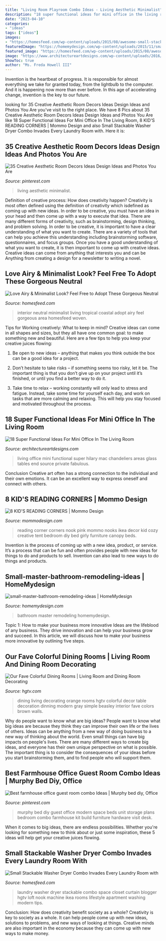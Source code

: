 ```yaml
---
title: "Living Room Playroom Combo Ideas - Living Aesthetic Minimalist"
description: "18 super functional ideas for mini office in the living room"
date: "2023-04-10"
categories:
- "ideas"
tags: ["ideas"]
images:
- "https://homesfeed.com/wp-content/uploads/2015/08/awesome-small-stackable-washer-dryer-combo-design-on-small-white-wall-with-black-bold-linen-curtain-design-aside-potted-plant.jpeg"
featuredImage: "https://homemydesign.com/wp-content/uploads/2015/11/small-master-bathroom-remodeling-ideas.jpg"
featured_image: "https://homesfeed.com/wp-content/uploads/2015/08/awesome-small-stackable-washer-dryer-combo-design-on-small-white-wall-with-black-bold-linen-curtain-design-aside-potted-plant.jpeg"
image: "https://www.architectureartdesigns.com/wp-content/uploads/2016/08/13-55-630x419.jpg"
ShowToc: true
author: "Ms. Freda Howell III"
---
```



Invention is the heartbeat of progress. It is responsible for almost everything we take for granted today, from the lightbulb to the computer. And it is happening now more than ever before. In this age of accelerating change, invention is the key to our future.

	

		
looking for 35 Creative Aesthetic Room Decors Ideas Design Ideas and Photos You Are you've visit to the right place. We have 8 Pics about 35 Creative Aesthetic Room Decors Ideas Design Ideas and Photos You Are like 18 Super Functional Ideas For Mini Office In The Living Room, 8 KID&#039;S READING CORNERS | Mommo Design and also Small Stackable Washer Dryer Combo Invades Every Laundry Room with. Here it is:
		
    
## 35 Creative Aesthetic Room Decors Ideas Design Ideas And Photos You Are

<img loading=lazy src="https://i.pinimg.com/736x/77/0c/43/770c439913271cfb14661bb062dc3fa2.jpg" onerror="this.onerror=null;this.src='https://tse1.mm.bing.net/th?id=OIP.GzBgtiao5k0Zdz2IvovBTwHaK_&amp;pid=15.1';" alt="35 Creative Aesthetic Room Decors Ideas Design Ideas and Photos You Are">

_Source: pinterest.com_

>living aesthetic minimalist. 

	

Definition of creative process: How does creativity happen?
Creativity is most often defined using the definition of creativity which isdefined as coming up with new ideas. In order to be creative, you must have an idea in your head and then come up with a way to execute that idea. There are many different forms of creativity, such as brainstorming, design thinking, and problem solving.
In order to be creative, it is important to have a clear understanding of what you want to create. There are a variety of tools that can help you achieve this understanding including brainstorming software, questionnaires, and focus groups. Once you have a good understanding of what you want to create, it is then important to come up with creative ideas. Creative ideas can come from anything that interests you and can be Anything from creating a design for a newsletter to writing a novel.

    
## Love Airy &amp; Minimalist Look? Feel Free To Adopt These Gorgeous Neutral

<img loading=lazy src="http://homesfeed.com/wp-content/uploads/2018/07/coastal-themed-living-room-in-neutral-tone-soft-neutral-sofa-woven-area-rug-woven-side-table-woven-rocking-chair-medium-size-tropical-houseplants.jpg" onerror="this.onerror=null;this.src='https://tse2.mm.bing.net/th?id=OIP.-duTXNGJUhj05xVt6mod_wHaLH&amp;pid=15.1';" alt="Love Airy &amp; Minimalist Look? Feel Free to Adopt These Gorgeous Neutral">

_Source: homesfeed.com_

>interior neutral minimalist living tropical coastal adopt airy feel gorgeous area homesfeed woven. 

	

Tips for Working creatively: What to keep in mind?
Creative ideas can come in all shapes and sizes, but they all have one common goal: to make something new and beautiful. Here are a few tips to help you keep your creative juices flowing:
1. Be open to new ideas – anything that makes you think outside the box can be a good idea for a project.

2. Don’t hesitate to take risks – if something seems too risky, let it be. The important thing is that you don’t give up on your project until it’s finished, or until you find a better way to do it.

3. Take time to relax – working constantly will only lead to stress and fatigue. Instead, take some time for yourself each day, and work on tasks that are more calming and relaxing. This will help you stay focused and motivated throughout the process.

    
## 18 Super Functional Ideas For Mini Office In The Living Room

<img loading=lazy src="https://www.architectureartdesigns.com/wp-content/uploads/2016/08/13-55-630x419.jpg" onerror="this.onerror=null;this.src='https://tse3.mm.bing.net/th?id=OIP.fM183eeLq6aZJuAMFD2a6AHaE7&amp;pid=15.1';" alt="18 Super Functional Ideas For Mini Office In The Living Room">

_Source: architectureartdesigns.com_

>living office mini functional super hilary mac chandeliers areas glass tables end source private fabulous. 

	

Conclusion
Creative art often has a strong connection to the individual and their own emotions. It can be an excellent way to express oneself and connect with others.

    
## 8 KID&#039;S READING CORNERS | Mommo Design

<img loading=lazy src="http://www.mommodesign.com/sites/default/files/styles/full_width/public/images/gallery/59/girlyreadingcorner1.jpg?itok=a-0oIZ3a" onerror="this.onerror=null;this.src='https://tse2.mm.bing.net/th?id=OIP.J5j14hYDqMiTCvyd_s1hOgHaHa&amp;pid=15.1';" alt="8 KID&#039;S READING CORNERS | Mommo Design">

_Source: mommodesign.com_

>reading corner corners nook pink mommo nooks ikea decor kid cozy creative tent bedroom diy bed girly furniture canopy beds. 

	

Invention is the process of coming up with a new idea, product, or service. It’s a process that can be fun and often provides people with new ideas for things to do and products to sell. Invention can also lead to new ways to do things and products.

    
## Small-master-bathroom-remodeling-ideas | HomeMydesign

<img loading=lazy src="https://homemydesign.com/wp-content/uploads/2015/11/small-master-bathroom-remodeling-ideas.jpg" onerror="this.onerror=null;this.src='https://tse2.mm.bing.net/th?id=OIP.5Eo5nMP9ixvhtuWPEyyNvgHaLH&amp;pid=15.1';" alt="small-master-bathroom-remodeling-ideas | HomeMydesign">

_Source: homemydesign.com_

>bathroom master remodeling homemydesign. 

	

Topic 1: How to make your business more innovative
Ideas are the lifeblood of any business. They drive innovation and can help your business grow and succeed. In this article, we will discuss how to make your business more innovative by outlining five steps.

    
## Our Fave Colorful Dining Rooms | Living Room And Dining Room Decorating

<img loading=lazy src="http://hgtvhome.sndimg.com/content/dam/images/hgtv/fullset/2010/2/18/0/DP_beasley-orange-white-dining-room_s3x4.jpg.rend.hgtvcom.616.822.jpeg" onerror="this.onerror=null;this.src='https://tse4.mm.bing.net/th?id=OIP.47VX7u_oXQBFglWvSXno-gHaJ4&amp;pid=15.1';" alt="Our Fave Colorful Dining Rooms | Living Room and Dining Room Decorating">

_Source: hgtv.com_

>dining living decorating orange rooms hgtv colorful decor table decoration dinning modern gray simple beasley interior fave colors brown walls. 

	

Why do people want to know what are big ideas?
People want to know what big ideas are because they think they can improve their own life or the lives of others. Ideas can be anything from a new way of doing business to a new way of thinking about the world. Even small things can have big impacts on people's lives. There are many different ways to create big ideas, and everyone has their own unique perspective on what is possible. The important thing is to consider the consequences of your ideas before you start brainstorming them, and to find people who will support them.

    
## Best Farmhouse Office Guest Room Combo Ideas | Murphy Bed Diy, Office

<img loading=lazy src="https://i.pinimg.com/736x/56/8b/42/568b425f5efbb52f835e0cce574b2487.jpg" onerror="this.onerror=null;this.src='https://tse4.mm.bing.net/th?id=OIP.wgKo512aWKi2A73mmrrP5QAAAA&amp;pid=15.1';" alt="Best farmhouse office guest room combo Ideas | Murphy bed diy, Office">

_Source: pinterest.com_

>murphy bed diy guest office modern space beds unit storage plans bedroom combo farmhouse kit build furniture hardware visit desk. 

	

When it comes to big ideas, there are endless possibilities. Whether you're looking for something new to think about or just some inspiration, these 5 ideas will help get your creative juices flowing.

    
## Small Stackable Washer Dryer Combo Invades Every Laundry Room With

<img loading=lazy src="https://homesfeed.com/wp-content/uploads/2015/08/awesome-small-stackable-washer-dryer-combo-design-on-small-white-wall-with-black-bold-linen-curtain-design-aside-potted-plant.jpeg" onerror="this.onerror=null;this.src='https://tse2.mm.bing.net/th?id=OIP.hvr-5QZ9hjf9SwUNfkLxLQHaJ4&amp;pid=15.1';" alt="Small Stackable Washer Dryer Combo Invades Every Laundry Room with">

_Source: homesfeed.com_

>laundry washer dryer stackable combo space closet curtain blogger hgtv loft nook machine ikea rooms lifestyle apartment washing modern tips. 

	

Conclusion: How does creativity benefit society as a whole?
Creativity is key to society as a whole. It can help people come up with new ideas, solutions to problems, and new ways of looking at things. Creative minds are also important in the economy because they can come up with new ways to make money.

